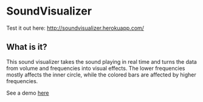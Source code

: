 # SoundVisualizer
Test it out here: http://soundvisualizer.herokuapp.com/



## What is it?
This sound visualizer takes the sound playing in real time and turns the data from volume and frequencies into visual effects. The lower frequencies mostly affects the inner circle, while the colored bars are affected by higher frequencies.

See a demo [here](demo.mov)
